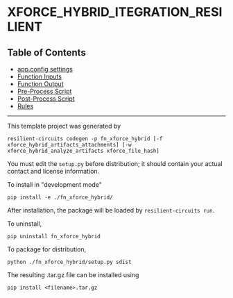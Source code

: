 # XFORCE_HYBRID_ITEGRATION_RESILIENT

## Table of Contents
  - [app.config settings](#appconfig-settings)
  - [Function Inputs](#function-inputs)
  - [Function Output](#function-output)
  - [Pre-Process Script](#pre-process-script)
  - [Post-Process Script](#post-process-script)
  - [Rules](#rules)
---

This template project was generated by

    resilient-circuits codegen -p fn_xforce_hybrid [-f xforce_hybrid_artifacts_attachments] [-w xforce_hybrid_analyze_artifacts xforce_file_hash]


You must edit the `setup.py` before distribution;
it should contain your actual contact and license information.

To install in "development mode"

    pip install -e ./fn_xforce_hybrid/

After installation, the package will be loaded by `resilient-circuits run`.


To uninstall,

    pip uninstall fn_xforce_hybrid


To package for distribution,

    python ./fn_xforce_hybrid/setup.py sdist

The resulting .tar.gz file can be installed using

    pip install <filename>.tar.gz
